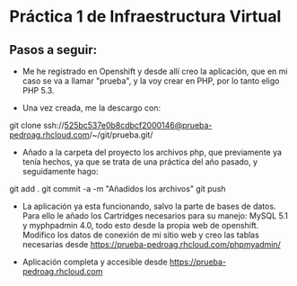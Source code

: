 # Práctica 1 de Infraestructura Virtual

Pasos a seguir:
---------------

* Me he registrado en Openshift y desde allí creo la aplicación, que en mi caso se va a llamar "prueba", y la voy crear
en PHP, por lo tanto eligo PHP 5.3.

* Una vez creada, me la descargo con:


git clone ssh://525bc537e0b8cdbcf2000146@prueba-pedroag.rhcloud.com/~/git/prueba.git/


* Añado a la carpeta del proyecto los archivos php, que previamente ya tenía hechos, ya que se trata de una práctica
del año pasado, y seguidamente hago:

git add .
git commit -a -m "Añadidos los archivos"
git push

* La aplicación ya esta funcionando, salvo la parte de bases de datos. Para ello le añado los Cartridges necesarios para su
manejo: MySQL 5.1 y myphpadmin 4.0, todo esto desde la propia web de openshift. Modifico los datos de conexión de mi sitio web
y creo las tablas necesarias desde https://prueba-pedroag.rhcloud.com/phpmyadmin/

* Aplicación completa y accesible desde https://prueba-pedroag.rhcloud.com



